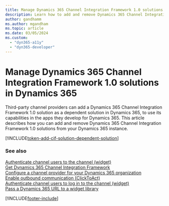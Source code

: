 ```yaml
---
title: Manage Dynamics 365 Channel Integration Framework 1.0 solutions
description: Learn how to add and remove Dynamics 365 Channel Integration Framework 1.0 components from exported solutions.
author: gandhamm
ms.author: mgandham
ms.topic: article
ms.date: 03/05/2024
ms.custom: 
  - "dyn365-a11y"
  - "dyn365-developer"
---
```


# Manage Dynamics 365 Channel Integration Framework 1.0 solutions in Dynamics 365

Third-party channel providers can add a Dynamics 365 Channel Integration Framework 1.0 solution as a dependent solution in Dynamics 365, to use its capabilities in the apps they develop for Dynamics 365. This article describes how you can add and remove Dynamics 365 Channel Integration Framework 1.0 solutions from your Dynamics 365 instance.

[!INCLUDE[token-add-cif-solution-dependent-solution](../../shared/token-add-cif-solution-dependent-solution.md)]

### See also

[Authenticate channel users to the channel (widget)](authenticate-channel-users.md)  
[Get Dynamics 365 Channel Integration Framework](get-channel-integration-framework.md)  
[Configure a channel provider for your Dynamics 365 organization](configure-channel-provider-channel-integration-framework.md)  
[Enable outbound communication (ClickToAct)](enable-outbound-communication-clicktoact.md)  
[Authenticate channel users to log in to the channel (widget)](authenticate-channel-users.md)  
[Pass a Dynamics 365 URL to a widget library](pass-url-widget-library.md)  


[!INCLUDE[footer-include](../../../includes/footer-banner.md)]
